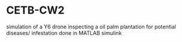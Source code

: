 # CETB-CW2
 simulation of a Y6 drone inspecting a oil palm plantation for potential diseases/ infestation
 done in MATLAB simulink
